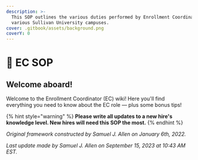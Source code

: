 ```yaml
---
description: >-
  This SOP outlines the various duties performed by Enrollment Coordinators at
  various Sullivan University campuses.
cover: .gitbook/assets/background.png
coverY: 0
---
```


# 🧭 EC SOP

## Welcome aboard!

Welcome to the Enrollment Coordinator (EC) wiki! Here you'll find everything you need to know about the EC role — plus some bonus tips!

{% hint style="warning" %}
**Please write all updates to a new hire's knowledge level.  New hires will need this SOP the most.**
{% endhint %}

_Original framework constructed by Samuel J. Allen on January 6th, 2022._

_Last update made by Samuel J. Allen on September 15, 2023 at 10:43 AM EST._
